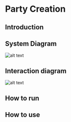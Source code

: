 # Party Creation

## Introduction
## System Diagram 
![alt text](https://github.com/nareshm87/party-flow/blob/master/images/system.png?raw=true)
## Interaction diagram 
![alt text](https://github.com/nareshm87/party-flow/blob/master/images/sequence.png?raw=true)
## How to run 
## How to use 
